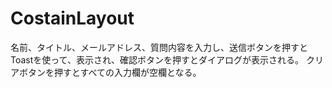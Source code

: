 # CostainLayout
名前、タイトル、メールアドレス、質問内容を入力し、送信ボタンを押すとToastを使って、表示され、確認ボタンを押すとダイアログが表示される。
クリアボタンを押すとすべての入力欄が空欄となる。
